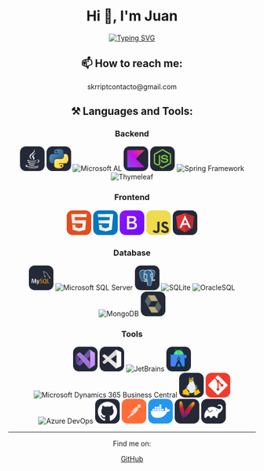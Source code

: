 <div align="center">
    <h1>Hi 👋, I'm Juan</h1>
    <a href="https://git.io/typing-svg">
        <img src="https://readme-typing-svg.demolab.com?font=Fira+Code&size=25&pause=1000&random=false&width=435&lines=Software+Developer+from+Spain" alt="Typing SVG" />
    </a>
</div>

<div align="center">
    <h2>📫 How to reach me:</h2>
    <p>skrriptcontacto@gmail.com</p>
</div>

<div align="center">
    <h2>⚒️ Languages and Tools:</h2>
    <div>
        <h3>Backend</h3>
        <img src="https://github.com/tandpfun/skill-icons/blob/main/icons/Java-Dark.svg" title="Java" alt="Java" width="50" height="50"/>
        <img src="https://github.com/tandpfun/skill-icons/blob/main/icons/Python-Dark.svg" title="Python" alt="Python" width="50" height="50"/>
        <img src="https://i.imgur.com/42Qmhjv.png" title="Microsoft AL" alt="Microsoft AL" width="50" height="50"/>
        <img src="https://github.com/tandpfun/skill-icons/blob/main/icons/Kotlin-Dark.svg" title="Kotlin" alt="Kotlin" width="50" height="50"/>
        <img src="https://github.com/tandpfun/skill-icons/blob/main/icons/NodeJS-Dark.svg" title="NodeJS" alt="NodeJS" width="50" height="50"/>
        <img src="https://i.imgur.com/Y7Rp14Q.png" title="Spring Framework" alt="Spring Framework" width="50" height="50"/>
        <img src="https://i.imgur.com/UFaa1N6.png" title="Thymeleaf" alt="Thymeleaf" width="50" height="50"/>
    </div>
    <div>
        <h3>Frontend</h3>
        <img src="https://github.com/tandpfun/skill-icons/blob/main/icons/HTML.svg" title="HTML5" alt="HTML" width="50" height="50"/>
        <img src="https://github.com/tandpfun/skill-icons/blob/main/icons/CSS.svg" title="CSS3" alt="CSS" width="50" height="50"/>
        <img src="https://github.com/tandpfun/skill-icons/blob/main/icons/Bootstrap.svg" title="BootStrap" alt="BootStrap" width="50" height="50"/>
        <img src="https://github.com/tandpfun/skill-icons/blob/main/icons/JavaScript.svg" title="JavaScript" alt="JavaScript" width="50" height="50"/>
        <img src="https://github.com/tandpfun/skill-icons/blob/main/icons/Angular-Dark.svg" title="Angular" alt="Angular" width="50" height="50"/>
    </div>
    <div>
        <h3>Database</h3>
        <img src="https://github.com/tandpfun/skill-icons/blob/main/icons/MySQL-Dark.svg" title="MySQL" alt="MySQL" width="50" height="50"/>
        <img src="https://i.imgur.com/4fNopPk.png" title="Microsoft SQL Server" alt="Microsoft SQL Server" width="50" height="50"/>
        <img src="https://github.com/tandpfun/skill-icons/blob/main/icons/PostgreSQL-Dark.svg" title="PostgreSQL" alt="PostgreSQL" width="50" height="50"/>
        <img src="https://i.imgur.com/bd414g1.png" title="SQLite" alt="SQLite" width="50" height="50"/>
        <img src="https://i.imgur.com/yFkUuqA.png" title="OracleSQL" alt="OracleSQL" width="50" height="50"/>
        <img src="https://i.imgur.com/GozVibx.png" title="MongoDB" alt="MongoDB" width="50" height="50"/>
        <img src="https://github.com/tandpfun/skill-icons/blob/main/icons/Hibernate-Dark.svg" title="Hibernate" alt="Hibernate" width="50" height="50"/>
    </div>
    <div>
        <h3>Tools</h3>
        <img src="https://github.com/tandpfun/skill-icons/blob/main/icons/VisualStudio-Dark.svg" title="Vs" alt="VsC" width="50" height="50"/>
        <img src="https://github.com/tandpfun/skill-icons/blob/main/icons/VSCode-Dark.svg" title="VsCode" alt="VsCode" width="50" height="50"/>
        <img src="https://i.imgur.com/dhVjlUe.png" title="JetBrains" alt="JetBrains" width="50" height="50"/>
        <img src="https://github.com/tandpfun/skill-icons/blob/main/icons/AndroidStudio-Dark.svg" title="AndroidStudio" alt="AndroidStudio" width="50" height="50"/>
        <img src="https://i.imgur.com/9KEJxeE.png" title="Microsoft Dynamics 365 Business Central" alt="Microsoft Dynamics 365 Business Central" width="50" height="50"/>
        <img src="https://github.com/tandpfun/skill-icons/blob/main/icons/Linux-Dark.svg" title="Linux" alt="Linux" width="50" height="50"/>
        <img src="https://github.com/tandpfun/skill-icons/blob/main/icons/Git.svg" title="Git" alt="Git" width="50" height="50"/>
        <img src="https://i.imgur.com/fMPw1I7.png" title="Azure DevOps" alt="Azure DevOps" width="50" height="50"/>
        <img src="https://github.com/tandpfun/skill-icons/blob/main/icons/Github-Dark.svg" title="GitHub" alt="GitHub" width="50" height="50"/>
        <img src="https://github.com/tandpfun/skill-icons/blob/main/icons/Postman.svg" title="Postman" alt="Postman" width="50" height="50"/>
        <img src="https://github.com/tandpfun/skill-icons/blob/main/icons/Docker.svg" title="Docker" alt="Docker" width="50" height="50"/>
        <img src="https://github.com/tandpfun/skill-icons/blob/main/icons/Maven-Dark.svg" title="Maven" alt="Maven" width="50" height="50"/>
        <img src="https://github.com/tandpfun/skill-icons/blob/main/icons/Gradle-Dark.svg" title="Gradle" alt="Gradle" width="50" height="50"/>
    </div>
</div>

---

<div align="center">
    <p>Find me on:</p>
    <a href="https://github.com/JuanSKr">GitHub</a>
</div>
